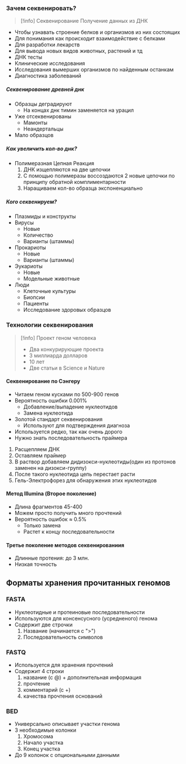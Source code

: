### Зачем секвенировать?

>[!info] Секвенирование
>Получение данных из ДНК

- Чтобы узнавать строение белков и организмов из них состоящих
- Для понимания как происходит взаимодействие с белками
- Для разработки лекарств
- Для вывода новых видов животных, растений и тд
- ДНК тесты
- Клинические исследования
- Исследования вымерших организмов по найденным останкам
- Диагностика заболеваний

##### Секвенирование древней днк
- Образцы деградируют
	- На концах днк тимин заменяется на урацил
- Уже отсеквенированы
	- Мамонты
	- Неандертальцы
- Мало образцов

##### Как увеличить кол-во днк?
- Полимеразная Цепная Реакция
	1. ДНК изщепляются на две цепочки
	2. С помощью полимеразы воссоздаются 2 новые цепочки по принципу обратной комплиментарности
	3. Наращиваем кол-во образца экспоненциально

##### Кого секвенируем?
- Плазмиды и конструкты
- Вирусы
	- Новые
	- Количество
	- Варианты (штаммы)
- Прокариоты
	- Новые
	- Варианты (штаммы)
- Эукариоты
	- Новые
	- Модельные животные
- Люди
	- Клеточные культуры
	- Биопсии
	- Пациенты
	- Исследование здоровых образцов

### Технологии секвенирования

>[!info] Проект геном человека
> - Два конкурирующие проекта 
> - 3 миллиарда долларов
> - 10 лет
> - Две статьи в Science и Nature

#### Секвенирование по Сэнгеру
- Читаем геном кусками по 500-900 генов
- Вероятность ошибки 0.001%
	- Добавление/выпадение нуклеотидов
	- Замена нуклеотида
- Золотой стандарт секвенирования
	- Используют для подтверждения диагноза
- Используется редко, так как очень дорого
- Нужно знать последовательность праймера

1. Расщепляем ДНК 
2. Оставляем праймер
3. В раствор добавляем дидизокси-нуклеотиды(один из протонов заменен на дизокси-группу)
4. После такого нуклеотида цепь перестает расти
5. Гель-Электрофорез для обнаружения этих нуклеотидов


#### Метод Illumina (Второе поколение)
- Длина фрагментов 45-400
- Можем просто получить много прочтений
- Вероятность ошибок $\approx$ 0.5% 
	- Только замена
	- Растет к концу последовательности

#### Третье поколение методов секвенированиия
- Длинные протения: до 3 млн.
- Низкая точность

## Форматы хранения прочитанных геномов

### FASTA
- Нуклеотидные и протеиновые последовательности
- Используются для консенсусного (усредненого) генома
- Содержит две строчки
	1. Название (начинается с ">")
	2. Последовательность символов
### FASTQ
- Используется для хранения прочтений
- Содержит 4 строки
	1. название (с @) + дополнительная информация
	2. прочтение
	3. комментарий (с +)
	4. качества прочтения оснований
### BED
- Универсально описывает участки генома
- 3 необходимые колонки
	1. Хромосома
	2. Начало участка
	3. Конец участка
- До 9 колонок с опциональными данными

